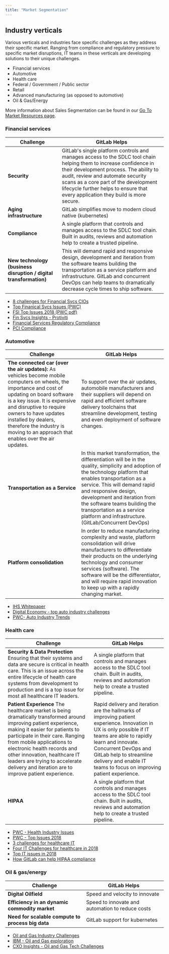 ```yaml
---
title: "Market Segmentation"
---
```


## Industry verticals

Various verticals and industries face specific challenges as they address their specific market.  Ranging from compliance and regulatory pressure to specific market disruptions, IT teams in these verticals are developing solutions to their unique challenges.

- Financial services
- Automotive
- Health care
- Federal / Government / Public sector
- Retail
- Advanced manufacturing (as opposed to automotive)
- Oil & Gas/Energy

 More information about Sales Segmentation can be found in our [Go To Market Resources page](/handbook/sales/field-operations/gtm-resources/).

### Financial services

 | Challenge | GitLab Helps |
 | --------- | ------------ |
 | **Security** | GitLab's single platform controls and manages access to the SDLC tool chain helping them to increase confidence in their development process.   The ability to audit, review and automate security scans as a core part of the development lifecycle further helps to ensure that every application they build is more secure. |
 | **Aging infrastructure** | GitLab simplifies move to modern cloud native (kubernetes) |
 | **Compliance** | A single platform that controls and manages access to the SDLC tool chain.   Built in audits, reviews and automation help to create a trusted pipeline. |
 | **New technology (business disruption / digital transformation)** | This will demand rapid and responsive design, development and iteration from the software teams building the transportation as a service platform and infrastructure.   GitLab and concurrent DevOps can help teams to dramatically decrease cycle times to ship software. |

- [8 challenges for Financial Svcs CIOs](https://www.cio.com/article/3128314/financial-it/8-challenges-that-keep-financial-services-ctos-and-cios-up-at-night.html)
- [Top Finanical Svcs Issues  (PWC)](https://www.pwc.com/us/en/industries/financial-services/research-institute/top-issues.html)
- [FSI Top Issues 2018 (PWC pdf)](https://www.pwc.com/us/en/financial-services/research-institute/assets/pwc-fsi-top-issues-2018.pdf)
- [Fin Svcs Insights - Protiviti](https://www.protiviti.com/sites/default/files/united_states/insights/fs-insights-v4-i3-protiviti.pdf)
- [Financial Services Regulatory Compliance](https://about.gitlab.com/solutions/financial-services-regulatory-compliance/)
- [PCI Compliance](https://about.gitlab.com/solutions/pci-compliance/)

### Automotive

| Challenge | GitLab Helps |
| --------- | ------------ |
| **The connected car (over the air updates):** As vehicles become mobile computers on wheels, the importance and cost of updating on board software is a key issue.  It is expensive and disruptive to require owners to have updates installed by dealers, therefore the industry is moving to an approach that enables over the air updates. | To support over the air updates, automobile manufacturers and their suppliers will depend on rapid and efficient software delivery toolchains that streamline development, testing and even deployment of software changes. |
| **Transportation as a Service** | In this market transformation, the differentiation will be in the quality, simplicity and adoption of the technology platform that enables transportation as a service. This will demand rapid and responsive design, development and iteration from the software teams building the transportation as a service platform and infrastructure. (GitLab/Concurrent DevOps) |
| **Platform consolidation** | In order to reduce manufacturing complexity and waste, platform consolidation will drive manufacturers to differentiate their products on the underlying technology and consumer services (software). The software will be the differentiator, and will require rapid innovation to keep up with a rapidly changing market. |

- [IHS Whitepaper](http://cdn.ihs.com/www/pdf/AUT-TL-WhitePaper-5.pdf)
- [Digital Economy - top auto industry challenges](http://www.digitalistmag.com/digital-economy/2017/09/14/top-tech-challenges-disrupting-revolutionizing-auto-industry-05365751)
- [PWC- Auto Industry Trends](https://www.strategyand.pwc.com/trend/2017-automotive-industry-trends)

### Health care

| Challenge | GitLab Helps |
| --------- | ------------ |
| **Security & Data Protection** Ensuring that their systems and data are secure is critical in health care.  This is an issue across the entire lifecycle of health care systems from development to production and is a top issue for most all healthcare IT leaders. | A single platform that controls and manages access to the SDLC tool chain.    Built in audits, reviews and automation help to create a trusted pipeline.  |
| **Patient Experience** The healthcare market is being dramatically transformed around improving patient experience, making it easier for patients to participate in their care.  Ranging from mobile applications to electronic health records and other innovation, healthcare IT leaders are trying to accelerate delivery and iteration are to improve patient experience. | Rapid delivery and iteration are the hallmarks of improving patient experience.  Innovation in UX is only possible if IT teams are able to rapidly learn and innovate.  Concurrent DevOps and GitLab help to streamline delivery and enable IT teams to focus on improving patient experience. |
| **HIPAA** | A single platform that controls and manages access to the SDLC tool chain.    Built in audits, reviews and automation help to create a trusted pipeline. |

- [PWC - Health Industry Issues](https://www.pwc.com/us/en/health-industries/top-health-industry-issues.html)
- [PWC - Top Issues 2018](https://www.pwc.com/us/en/health-industries/assets/pwc-health-research-institute-top-health-industry-issues-of-2018-report.pdf)
- [3 challenges for healthcare IT](https://www.healthdatamanagement.com/opinion/how-3-major-challenges-will-shape-healthcare-it-in-2018)
- [Four IT Challenges for healthcare in 2018](https://thedoctorweighsin.com/four-it-challenges-facing-healthcare-organizations-in-2018/)
- [Top IT issues in 2018](https://www.advisory.com/research/health-care-it-advisor/it-forefront/2018/01/top-it-2018)
- [How GitLab can help HIPAA compliance](https://about.gitlab.com/solutions/hipaa-compliance/)

### Oil & gas/energy

| Challenge | GitLab Helps |
| --------- | ------------ |
| **Digital Oilfield** |  Speed and velocity to innovate            |
| **Efficiency in an dynamic commodity market**  |  Speed to innovate and automation to reduce costs            |
| **Need for scalable compute to process big data** |  GitLab support for kubernetes            |

- [Oil and Gas Industry Challenges](https://www.stoutadvisory.com/insights/article/trends-and-challenges-oil-and-gas-industry)
- [IBM - Oil and Gas exploration](http://www-935.ibm.com/services/us/gbs/bus/pdf/g510-3882-meeting-challenges-oil-gas-exploration.pdf)
- [CXO Insights - Oil and Gas Tech Challenges](https://smart-grid.energycioinsights.com/cxo-insights/how-technology-is-changing-the-oil-and-gas-landscape-for-the-better-nwid-51.html)
